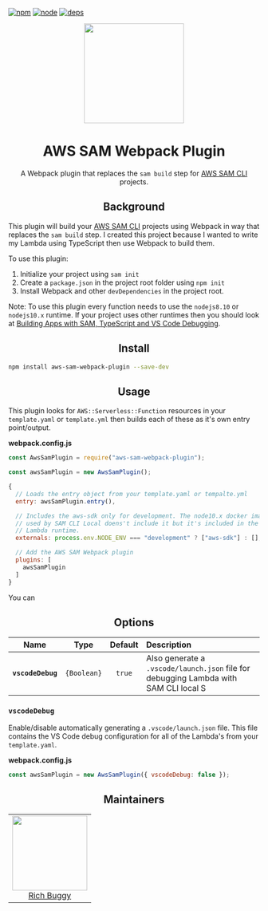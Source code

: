 [![npm][npm]][npm-url]
[![node][node]][node-url]
[![deps][deps]][deps-url]

<div align="center">
  <a href="https://github.com/webpack/webpack">
    <img width="200" height="200"
      src="https://webpack.js.org/assets/icon-square-big.svg">
  </a>
  <h1>AWS SAM Webpack Plugin</h1>
  <p>A Webpack plugin that replaces the <code>sam build</code> step for <a href="https://github.com/awslabs/aws-sam-cli">AWS SAM CLI</a> projects.</p>
</div>

<h2 align="center">Background</h2>

This plugin will build your [AWS SAM CLI](https://github.com/awslabs/aws-sam-cli) projects using Webpack in way that replaces the `sam build` step. I created this project because I wanted to write my Lambda using TypeScript then use Webpack to build them.

To use this plugin:

1. Initialize your project using `sam init`
1. Create a `package.json` in the project root folder using `npm init`
1. Install Webpack and other `devDependencies` in the project root.

Note: To use this plugin every function needs to use the `nodejs8.10` or `nodejs10.x` runtime. If your project uses other runtimes then you should look at [Building Apps with SAM, TypeScript and VS Code Debugging](http://www.goingserverless.com/blog/building-apps-with-sam-typescript-and-vscode-debugging).


<h2 align="center">Install</h2>

```bash
npm install aws-sam-webpack-plugin --save-dev
```

<h2 align="center">Usage</h2>

This plugin looks for `AWS::Serverless::Function` resources in your `template.yaml` or `template.yml` then builds each of these as it's own entry point/output.

**webpack.config.js**

```js
const AwsSamPlugin = require("aws-sam-webpack-plugin");

const awsSamPlugin = new AwsSamPlugin();

{
  // Loads the entry object from your template.yaml or tempalte.yml
  entry: awsSamPlugin.entry(),

  // Includes the aws-sdk only for development. The node10.x docker image
  // used by SAM CLI Local doens't include it but it's included in the actual
  // Lambda runtime.
  externals: process.env.NODE_ENV === "development" ? ["aws-sdk"] : [],

  // Add the AWS SAM Webpack plugin
  plugins: [
    awsSamPlugin
  ]
}
```

You can

<h2 align="center">Options</h2>

|            Name             |         Type         |   Default   | Description                                                                                                                    |
| :-------------------------: | :------------------: | :---------: | :----------------------------------------------------------------------------------------------------------------------------- |
|      **`vscodeDebug`**      |     `{Boolean}`      |   `true`    | Also generate a `.vscode/launch.json` file for debugging Lambda with SAM CLI local                                            S |


### `vscodeDebug`

Enable/disable automatically generating a `.vscode/launch.json` file. This file contains the VS Code debug configuration for all of the Lambda's from your `template.yaml`.

**webpack.config.js**

```js
const awsSamPlugin = new AwsSamPlugin({ vscodeDebug: false });
```

<h2 align="center">Maintainers</h2>

<table>
  <tbody>
    <tr>
      <td align="center">
        <a href="https://github.com/buggy">
          <img width="150" height="150" src="https://github.com/buggy.png?v=3&s=150">
          </br>
          Rich Buggy
        </a>
      </td>
    </tr>
  <tbody>
</table>

[npm]: https://img.shields.io/npm/v/aws-sam-webpack-plugin.svg
[npm-url]: https://npmjs.com/package/aws-sam-webpack-plugin
[node]: https://img.shields.io/node/v/aws-sam-webpack-plugin.svg
[node-url]: https://nodejs.org
[deps]: https://david-dm.org/webpack/aws-sam-webpack-plugin.svg
[deps-url]: https://david-dm.org/webpack/aws-sam-webpack-plugin
